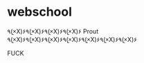 webschool
=========

 ٩(×̯X)۶٩(×̯X)۶٩(×̯X)۶٩(×̯X)۶ Prout ٩(×̯X)۶٩(×̯X)۶٩(×̯X)۶٩(×̯X)۶٩(×̯X)۶٩(×̯X)۶٩(×̯X)۶
 
 
 FUCK
